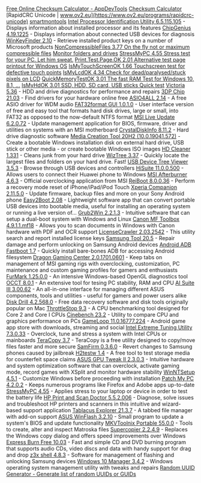 [Free Online Checksum Calculator - AppDevTools](https://www.appdevtools.com/checksum-calculator)
[Checksum Calculator](https://checksumcalculator.com/index.html)
[RapidCRC Unicode | www.ov2.eu](https://www.ov2.eu/programs/rapidcrc-unicode)
[smartmontools](https://www.smartmontools.org/)
[Intel Processor Identification Utility 6.5.115.105](https://intel-processor-identification-utility.en.lo4d.com/windows "Intel Processor Identification Utility 6.5.115.105") - Displays information about installed processor and its features
[ChipGenius 4.19.1225](https://chipgenius.en.lo4d.com/windows "ChipGenius 4.19.1225") - Displays information about connected USB devices for diagnosis
[WinKeyFinder 2.10](https://winkeyfinder.en.lo4d.com/windows "WinKeyFinder 2.10") - Retrieve installed product keys on a number of Microsoft products
[NonCompressibleFiles 3.77 On the fly not or maximum compressible files](https://www.softwareok.com/?seite=Microsoft/NonCompressibleFiles)
[Monitor folders and drives](https://www.softwareok.com/?seite=Freeware/LauschAngriff)
[StressMyPC 4.55 Stress test for your PC. Let him sweat.](https://www.softwareok.com/?seite=Microsoft/StressMyPC)
[Print.Test.Page.OK 2.01 Alternative test page printout for Windows OS](https://www.softwareok.com/?seite=Microsoft/Print.Test.Page.OK)
[IsMyTouchScreenOK 1.66 Touchscreen test for defective touch points](https://www.softwareok.com/?seite=Microsoft/IsMyTouchScreenOK)
[IsMyLcdOK 4.34 Check for dead/paralysed/stuck pixels on LCD](https://www.softwareok.com/?seite=Microsoft/IsMyLcdOK)
[QuickMemoryTestOK 3.01 The fast RAM Test for Windows 10, 8.1, ...](https://www.softwareok.com/?seite=Microsoft/QuickMemoryTestOK)
[IsMyHdOK 3.01 SSD, HDD, SD card, USB sticks Quick test](https://www.softwareok.com/?seite=Microsoft/IsMyHdOK)
[Victoria 5.36](https://victoria.en.lo4d.com/windows "Victoria 5.36") - HDD and drive diagnostics for performance and repairs
[3DP Chip 21.03](https://3dp-chip.en.lo4d.com/windows "3DP Chip 21.03") - Find drivers for your hardware online free
[ASIO4ALL 2.14](https://asio4all.en.lo4d.com/windows "ASIO4ALL 2.14") - A free ASIO driver for WDM audio
[FAT32format GUI 1.0.1.0](https://fat32format-gui.en.lo4d.com/windows "FAT32format GUI 1.0.1.0") - User interface version of free and easy tool that formats hard disk drives, large or small, into FAT32 as opposed to the now-default NTFS format
[MSI Live Update 6.2.0.72](https://msi-live-update.en.lo4d.com/windows "MSI Live Update 6.2.0.72") - Update management application for BIOS, firmware, driver and utilities on systems with an MSI motherboard
[CrystalDiskInfo 8.11.2](https://crystaldiskinfo.en.lo4d.com/windows "CrystalDiskInfo 8.11.2") - Hard drive diagnostic software
[Media Creation Tool 20H2 (10.0.19041.572)](https://media-creation-tool.en.lo4d.com/windows "Media Creation Tool 20H2 (10.0.19041.572)") - Create a bootable Windows installation disk on external hard drive, USB stick or other media - or create bootable Windows ISO images
[HD Cleaner 1.331](https://hd-cleaner.en.lo4d.com/windows "HD Cleaner 1.331") - Cleans junk from your hard drive
[WizTree 3.37](https://wiztree.en.lo4d.com/windows "WizTree 3.37") - Quickly locate the largest files and folders on your hard drive. Fast!
[USB Device Tree Viewer 3.5.3](https://usb-device-tree-viewer.en.lo4d.com/windows "USB Device Tree Viewer 3.5.3") - Browse through USB devices and controllers
[HiSuite 11.0.0.500](https://hisuite.en.lo4d.com/windows "HiSuite 11.0.0.500") - Allows users to connect their Huawei phone to Windows
[MSI Afterburner 4.6.3](https://msi-afterburner.en.lo4d.com/windows "MSI Afterburner 4.6.3") - Official overclocking application from MSI
[ReiBoot 8.0.0.36](https://reiboot.en.lo4d.com/windows "ReiBoot 8.0.0.36") - Perform a recovery mode reset of iPhone/iPad/iPod Touch
[Xperia Companion 2.11.5.0](https://xperia-companion.en.lo4d.com/windows "Xperia Companion 2.11.5.0") - Update firmware, backup files and more on your Sony Android phone
[Easy2Boot 2.08](https://easy2boot.en.lo4d.com/windows "Easy2Boot 2.08") - Lightweight software app that can convert portable USB devices into bootable media, useful for installing an operating system or running a live version of...
[Grub2Win 2.2.1.3](https://grub2win.en.lo4d.com/windows "Grub2Win 2.2.1.3") - Intuitive software that can setup a dual-boot system with Windows and Linux
[Canon MF Toolbox 4.9.1.1.mf18](https://canon-mf-toolbox.en.lo4d.com/windows "Canon MF Toolbox 4.9.1.1.mf18") - Allows you to scan documents in Windows with Canon hardware with PDF and OCR support
[LicenseCrawler 2.03.2542](https://licensecrawler.en.lo4d.com/windows "LicenseCrawler 2.03.2542") - This utility search and report installed license keys
[Samsung Tool 20.5](https://samsung-tool.en.lo4d.com/windows "Samsung Tool 20.5") - Repair damage and perform unlocking on Samsung Android devices
[Android ADB Fastboot 1.7](https://android-adb-fastboot.en.lo4d.com/windows "Android ADB Fastboot 1.7") - Quickly install bare-bones ADB for accessing Android filesystem
[Dragon Gaming Center 2.0.1701.0601](https://dragon-gaming-center.en.lo4d.com/windows "Dragon Gaming Center 2.0.1701.0601") - Keep tabs on management of MSI gaming rigs with overclocking, customization, PC maintenance and custom gaming profiles for gamers and enthusiasts
[FurMark 1.25.0.0](https://furmark.en.lo4d.com/windows "FurMark 1.25.0.0") - An intensive Windows-based OpenGL diagnostics tool
[OCCT 8.0.1](https://occt.en.lo4d.com/windows "OCCT 8.0.1") - An extensive tool for tesing PC stability, RAM and CPU
[AI Suite III 3.00.62](https://ai-suite-iii.en.lo4d.com/windows "AI Suite III 3.00.62") - An all-in-one interface for managing different ASUS components, tools and utilities - useful for gamers and power users alike
[Disk Drill 4.2.568.0](https://disk-drill.en.lo4d.com/windows "Disk Drill 4.2.568.0") - Free data recovery software and disk tools originally popular on Mac
[ThrottleStop 9.3](https://throttlestop.en.lo4d.com/windows "ThrottleStop 9.3") - A CPU benchmarking tool designed for Core 2 and Core I CPUs
[Cinebench 23.2](https://cinebench.en.lo4d.com/windows "Cinebench 23.2") - Utility to compare CPU and graphics performance on PCs
[GameLoop 11.0.16777.224](https://gameloop.en.lo4d.com/windows "GameLoop 11.0.16777.224") - Android game app store with downloads, streaming and social
[Intel Extreme Tuning Utility 7.3.0.33](https://intel-extreme-tuning-utility.en.lo4d.com/windows "Intel Extreme Tuning Utility 7.3.0.33") - Overclock, tune and stress a system with Intel CPUs or mainboards
[TeraCopy 3.7](https://teracopy.en.lo4d.com/windows "TeraCopy 3.7") - TeraCopy is a free utility designed to copy/move files faster and more secure
[SamFirm 0.3.6.0](https://samfirm.en.lo4d.com/windows "SamFirm 0.3.6.0") - Revert changes to Samsung phones caused by jailbreak
[H2testw 1.4](https://h2testw.en.lo4d.com/windows "H2testw 1.4") - A free tool to test storage media for counterfeit space claims
[ASUS GPU Tweak II 2.3.0.3](https://asus-gpu-tweak-2.en.lo4d.com/windows "ASUS GPU Tweak II 2.3.0.3") - Intuitive hardware and system optimization software that can overclock, activate gaming mode, record games with XSplit and monitor hardware stability
[WinNTSetup 4.5.1](https://winntsetup.en.lo4d.com/windows "WinNTSetup 4.5.1") - Customize Windows before proceeding with installation
[Patch My PC 4.2.0.2](https://patch-my-pc.en.lo4d.com/windows "Patch My PC 4.2.0.2") - Keeps numerous programs like Firefox and Adobe apps up-to-date
[StressMyPC 4.55](https://stressmypc.en.lo4d.com/windows "StressMyPC 4.55") - Applies stress to your laptop or device in order to test the battery life
[HP Print and Scan Doctor 5.5.2.006](https://hp-print-and-scan-doctor.en.lo4d.com/windows "HP Print and Scan Doctor 5.5.2.006") - Diagnose, solve issues and troubleshoot HP printers and scanners in this intuitive and wizard-based support application
[Tablacus Explorer 21.3.7](https://tablacus-explorer.en.lo4d.com/windows "Tablacus Explorer 21.3.7") - A tabbed file manager with add-on support
[ASUS WinFlash 3.2.10](https://asus-winflash.en.lo4d.com/windows "ASUS WinFlash 3.2.10") - Small program to update a system's BIOS and update functionality
[MKVToolnix Portable 55.0.0](https://mkvtoolnix-portable.en.lo4d.com/windows "MKVToolnix Portable 55.0.0") - Tools to create, alter and inspect Matroska files
[Supercopier 2.2.4.9](https://supercopier.en.lo4d.com/windows "Supercopier 2.2.4.9") - Replaces the Windows copy dialog and offers speed improvements over Windows
[Express Burn Free 10.03](https://express-burn.en.lo4d.com/windows "Express Burn Free 10.03") - Fast and simple CD and DVD burning program that supports audio CDs, video discs and data with handy support for drag and drop
[z3x shell 4.8.3](https://z3x-shell.en.lo4d.com/windows "z3x shell 4.8.3") - Software for management of flashing and unlocking Samsung devices
[Windows 10 Manager 3.4.2](https://windows-10-manager.en.lo4d.com/windows "Windows 10 Manager 3.4.2") - Windows operating system management utility with tweaks and repairs
[Random UUID Generator - Generate list of random UUIDs or GUIDs](https://commentpicker.com/uuid-generator.php)
